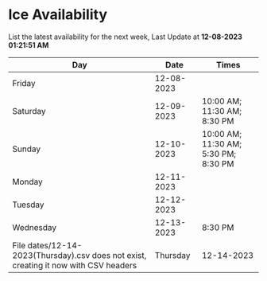 # Ice Availability

List the latest availability for the next week, Last Update at **12-08-2023 01:21:51 AM**

| Day         | Date        | Times       |
| ----------- | ----------- | ----------- |
|Friday|12-08-2023||
|Saturday|12-09-2023|10:00 AM; 11:30 AM; 8:30 PM|
|Sunday|12-10-2023|10:00 AM; 11:30 AM; 5:30 PM; 8:30 PM|
|Monday|12-11-2023||
|Tuesday|12-12-2023||
|Wednesday|12-13-2023|8:30 PM|
File dates/12-14-2023(Thursday).csv does not exist, creating it now with CSV headers |Thursday|12-14-2023||
